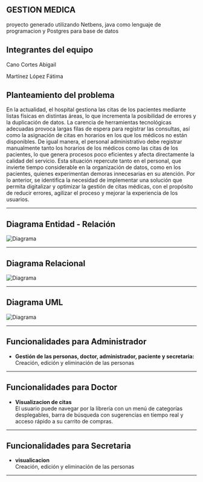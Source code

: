 ## GESTION MEDICA

proyecto generado utilizando Netbens, java como lenguaje de programacion y Postgres para base de datos


## Integrantes del equipo

Cano Cortes Abigail

Martínez López Fátima



## Planteamiento del problema

En la actualidad, el hospital gestiona las citas de los pacientes mediante listas físicas en distintas áreas, lo que incrementa la posibilidad de errores y la duplicación de datos. La carencia de herramientas tecnológicas adecuadas provoca largas filas de espera para registrar las consultas, así como la asignación de citas en horarios en los que los médicos no están disponibles.
De igual manera, el personal administrativo debe registrar manualmente tanto los horarios de los médicos como las citas de los pacientes, lo que genera procesos poco eficientes y afecta directamente la calidad del servicio. Esta situación repercute tanto en el personal, que invierte tiempo considerable en la organización de datos, como en los pacientes, quienes experimentan demoras innecesarias en su atención.
Por lo anterior, se identifica la necesidad de implementar una solución que permita digitalizar y optimizar la gestión de citas médicas, con el propósito de reducir errores, agilizar el proceso y mejorar la experiencia de los usuarios.


---

## Diagrama Entidad - Relación

![Diagrama](src/assets/capturascitas/relacion.png)


---

## Diagrama Relacional

![Diagrama](src/assets/capturascitas/relacional.png)

---

## Diagrama UML


![Diagrama](src/assets/capturascitas/uml.png)

---

## Funcionalidades para Administrador

- **Gestión de las personas, doctor, administrador, paciente y secretaria:**  
  Creación, edición y eliminación de las personas


---

## Funcionalidades para  Doctor

- **Visualizacion de citas**  
  El usuario puede navegar por la librería con un menú de categorías desplegables, barra de búsqueda con sugerencias en tiempo real y acceso rápido a su carrito de compras.

---

## Funcionalidades para Secretaria

- **visualicacion**  
  Creación, edición y eliminación de las personas


---
